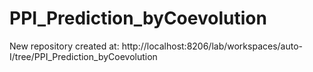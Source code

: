 # PPI_Prediction_byCoevolution

New repository created at: 
http://localhost:8206/lab/workspaces/auto-I/tree/PPI_Prediction_byCoevolution

